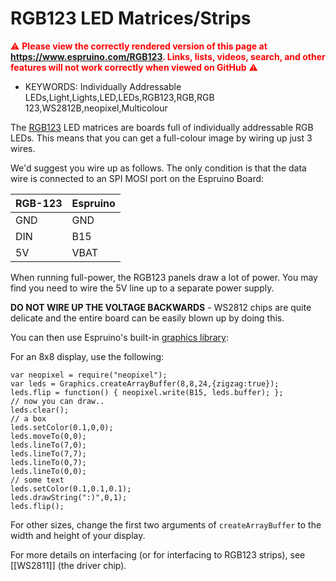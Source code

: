 <!--- Copyright (c) 2013 Gordon Williams, Pur3 Ltd. See the file LICENSE for copying permission. -->
RGB123 LED Matrices/Strips
===============================

<span style="color:red">:warning: **Please view the correctly rendered version of this page at https://www.espruino.com/RGB123. Links, lists, videos, search, and other features will not work correctly when viewed on GitHub** :warning:</span>

* KEYWORDS: Individually Addressable LEDs,Light,Lights,LED,LEDs,RGB123,RGB,RGB 123,WS2812B,neopixel,Multicolour

The [RGB123](http://rgb-123.com/) LED matrices are boards full of individually addressable RGB LEDs. This means that you can get a full-colour image by wiring up just 3 wires.

We'd suggest you wire up as follows. The only condition is that the data wire is connected to an SPI MOSI port on the Espruino Board:

| RGB-123 | Espruino  |
| ------- | ---------- |
| GND	  | GND        |
| DIN     | B15        | 
| 5V      | VBAT       |

When running full-power, the RGB123 panels draw a lot of power. You may find you need to wire the 5V line up to a separate power supply.

**DO NOT WIRE UP THE VOLTAGE BACKWARDS** - WS2812 chips are quite delicate and the entire board can be easily blown up by doing this.

You can then use Espruino's built-in [graphics library](/Reference#Graphics):

For an 8x8 display, use the following:

```
var neopixel = require("neopixel");
var leds = Graphics.createArrayBuffer(8,8,24,{zigzag:true}); 
leds.flip = function() { neopixel.write(B15, leds.buffer); };
// now you can draw..
leds.clear();
// a box
leds.setColor(0.1,0,0);
leds.moveTo(0,0);
leds.lineTo(7,0);
leds.lineTo(7,7);
leds.lineTo(0,7);
leds.lineTo(0,0);
// some text
leds.setColor(0.1,0.1,0.1);
leds.drawString(":)",0,1);
leds.flip();
```

For other sizes, change the first two arguments of ```createArrayBuffer``` to the width and height of your display.

For more details on interfacing (or for interfacing to RGB123 strips), see [[WS2811]] (the driver chip).
